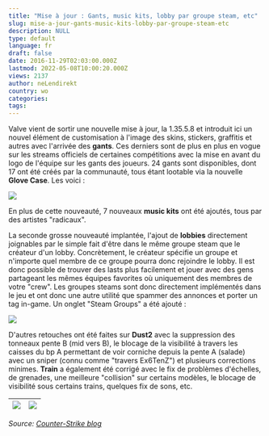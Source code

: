 ```yaml
---
title: "Mise à jour : Gants, music kits, lobby par groupe steam, etc"
slug: mise-a-jour-gants-music-kits-lobby-par-groupe-steam-etc
description: NULL
type: default
language: fr
draft: false
date: 2016-11-29T02:03:00.000Z
lastmod: 2022-05-08T10:00:20.000Z
views: 2137
author: neLendirekt
country: wo
categories:
tags:
---
```

Valve vient de sortir une nouvelle mise à jour, la 1.35.5.8 et introduit ici un nouvel élément de customisation à l'image des skins, stickers, graffitis et autres avec l'arrivée des **gants**. Ces derniers sont de plus en plus en vogue sur les streams officiels de certaines compétitions avec la mise en avant du logo de l'équipe sur les gants des joueurs. 24 gants sont disponibles, dont 17 ont été créés par la communauté, tous étant lootable via la nouvelle **Glove Case**. Les voici :

![](/storage/images/583cd94fb6443_new-gloves-2016jpg)

En plus de cette nouveauté, 7 nouveaux **music kits** ont été ajoutés, tous par des artistes "radicaux".

La seconde grosse nouveauté implantée, l'ajout de **lobbies** directement joignables par le simple fait d'être dans le même groupe steam que le créateur d'un lobby. Concrètement, le créateur spécifie un groupe et n'importe quel membre de ce groupe pourra donc rejoindre le lobby. Il est donc possible de trouver des lasts plus facilement et jouer avec des gens partageant les mêmes équipes favorites où uniquement des membres de votre "crew". Les groupes steams sont donc directement implémentés dans le jeu et ont donc une autre utilité que spammer des annonces et porter un tag in-game. Un onglet "Steam Groups" a été ajouté :

![](/storage/images/583cdc782b968_lobbiespng)

D'autres retouches ont été faites sur **Dust2** avec la suppression des tonneaux pente B (mid vers B), le blocage de la visibilité à travers les caisses du bp A permettant de voir corniche depuis la pente A (salade) avec un sniper (connu comme "travers Ex6TenZ") et plusieurs corrections minimes. **Train** a également été corrigé avec le fix de problèmes d'échelles, de grenades, une meilleure "collision" sur certains modèles, le blocage de visibilité sous certains trains, quelques fix de sons, etc.

| ![](/storage/images/583ce155acd64_tonneauxpng) | ![](/storage/images/583ce11a67169_traverspng) |
| ---------------------------------------------- | --------------------------------------------- |

  
_Source: [Counter-Strike blog](http://blog.counter-strike.net/index.php/2016/11/17081/)_
